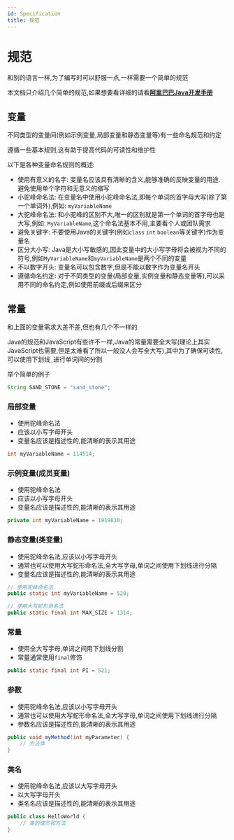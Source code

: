 ```yaml
---
id: Specification
title: 规范
---
```


# 规范

和别的语言一样,为了编写时可以舒服一点,一样需要一个简单的规范

本文档只介绍几个简单的规范,如果想要看详细的请看[**阿里巴巴Java开发手册**](https://developer.aliyun.com/ebook/386/read)

## 变量

不同类型的变量间(例如示例变量,局部变量和静态变量等)有一些命名规范和约定

遵循一些基本规则,这有助于提高代码的可读性和维护性

以下是各种变量命名规则的概述:

* 使用有意义的名字: 变量名应该具有清晰的含义,能够准确的反映变量的用途. 避免使用单个字符和无意义的缩写
* 小驼峰命名法: 在变量名中使用小驼峰命名法,即每个单词的首字母大写(除了第一个单词外),例如: `myVariableName`
* 大驼峰命名法: 和小驼峰的区别不大,唯一的区别就是第一个单词的首字母也是大写,例如: `MyVariableName`,这个命名法基本不用,主要看个人或团队需求
* 避免关键字: 不要使用Java的关键字(例如`class` `int` `boolean`等关键字)作为变量名
* 区分大小写: Java是大小写敏感的,因此变量中的大小写字母将会被视为不同的符号,例如`MyVariableName`和`myVariableName`是两个不同的变量
* 不以数字开头: 变量名可以包含数字,但是不能以数字作为变量名开头
* 遵循命名约定: 对于不同类型的变量(局部变量,实例变量和静态变量等),可以采用不同的命名约定,例如使用前缀或后缀来区分

## 常量

和上面的变量需求大差不差,但也有几个不一样的

Java的规范和JavaScript有些许不一样,Java的常量需要全大写(理论上其实JavaScript也需要,但是太难看了所以一般没人会写全大写),其中为了确保可读性,可以使用下划线`_`进行单词间的分割

举个简单的例子

```java showLineNumbers
String SAND_STONE = "sand_stone";
```

### 局部变量

* 使用驼峰命名法
* 应该以小写字母开头
* 变量名应该是描述性的,能清晰的表示其用途

```java showLineNumbers
int myVariableName = 114514;
```

### 示例变量(成员变量)

* 使用驼峰命名法
* 应该以小写字母开头
* 变量名应该是描述性的,能清晰的表示其用途

```java showLineNumbers
private int myVariableName = 1919810;
```

### 静态变量(类变量)

* 使用驼峰命名法,应该以小写字母开头
* 通常也可以使用大写蛇形命名法,全大写字母,单词之间使用下划线进行分隔
* 变量名应该是描述性的,能清晰的表示其用途

```java showLineNumbers
// 使用驼峰命名法
public static int myVariableName = 520;

// 使用大写蛇形命名法
public static final int MAX_SIZE = 1314;
```

### 常量

* 使用全大写字母,单词之间用下划线分割
* 常量通常使用`final`修饰

```java showLineNumbers
public static final int PI = 521;
```

### 参数

* 使用驼峰命名法,应该以小写字母开头
* 通常也可以使用大写蛇形命名法,全大写字母,单词之间使用下划线进行分隔
* 参数名应该是描述性的,能清晰的表示其用途

```java showLineNumbers
public void myMethod(int myParameter) {
	// 方法体
}
```

### 类名

* 使用驼峰命名法,应该以大写字母开头
* 以大写字母开头
* 类名名应该是描述性的,能清晰的表示其用途

```java showLineNumbers
public class HelloWorld {
	// 类的成员和方法
}
```

